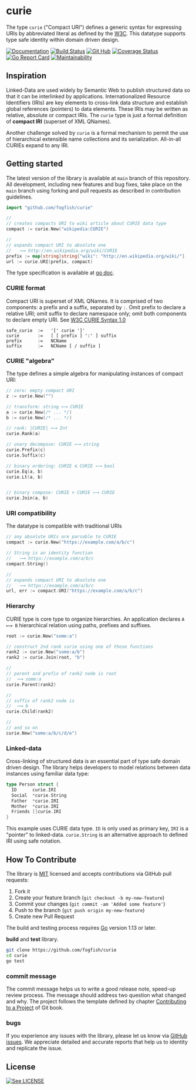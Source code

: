 # curie

The type `curie` ("Compact URI") defines a generic syntax for expressing URIs by abbreviated literal as defined by the [W3C](https://www.w3.org/TR/2010/NOTE-curie-20101216/). This datatype supports type safe identity within domain driven design. 


[![Documentation](https://pkg.go.dev/badge/github.com/fogfish/curie)](https://pkg.go.dev/github.com/fogfish/curie)
[![Build Status](https://github.com/fogfish/curie/workflows/build/badge.svg)](https://github.com/fogfish/curie/actions/)
[![Git Hub](https://img.shields.io/github/last-commit/fogfish/curie.svg)](https://github.com/fogfish/curie)
[![Coverage Status](https://coveralls.io/repos/github/fogfish/curie/badge.svg?branch=main)](https://coveralls.io/github/fogfish/curie?branch=main)
[![Go Report Card](https://goreportcard.com/badge/github.com/fogfish/curie)](https://goreportcard.com/report/github.com/fogfish/curie)
[![Maintainability](https://api.codeclimate.com/v1/badges/bdad0e2fd29d488217fd/maintainability)](https://codeclimate.com/github/fogfish/curie/maintainability)


## Inspiration 

Linked-Data are used widely by Semantic Web to publish structured data so that it can be interlinked by applications. Internationalized Resource Identifiers (IRIs) are key elements to cross-link data structure and establish global references (pointers) to data elements. These IRIs may be written as relative, absolute or compact IRIs. The `curie` type is just a formal definition of **compact IRI** (superset of XML QNames). 

Another challenge solved by `curie` is a formal mechanism to permit the use of hierarchical extensible name collections and its serialization. All-in-all CURIEs expand to any IRI.


## Getting started

The latest version of the library is available at `main` branch of this repository. All development, including new features and bug fixes, take place on the `main` branch using forking and pull requests as described in contribution guidelines.

```go
import "github.com/fogfish/curie"

//
// creates compacts URI to wiki article about CURIE data type
compact := curie.New("wikipedia:CURIE")

//
// expands compact URI to absolute one
//   ⟿ http://en.wikipedia.org/wiki/CURIE
prefix := map[string]string{"wiki": "http://en.wikipedia.org/wiki/"}
url := curie.URI(prefix, compact)
```

The type specification is available at [go doc](https://pkg.go.dev/github.com/fogfish/curie).


### CURIE format

Compact URI is superset of XML QNames. It is comprised of two components: a prefix and a suffix, separated by `:`. Omit prefix to declare a relative URI; omit suffix to declare namespace only; omit both components to declare empty URI. See [W3C CURIE Syntax 1.0](https://www.w3.org/TR/2010/NOTE-curie-20101216/)

```
safe_curie  :=   '[' curie ']'
curie       :=   [ [ prefix ] ':' ] suffix
prefix      :=   NCName
suffix      :=   NCName [ / suffix ]
```

### CURIE "algebra"

The type defines a simple algebra for manipulating instances of compact URI:

```go
// zero: empty compact URI
z := curie.New("")

// transform: string ⟼ CURIE
a := curie.New(/* ... */)
b := curie.New(/* ... */)

// rank: |CURIE| ⟼ Int
curie.Rank(a)

// unary decompose: CURIE ⟼ string
curie.Prefix(c)
curie.Suffix(c)

// binary ordering: CURIE ≼ CURIE ⟼ bool 
curie.Eq(a, b)
curie.Lt(a, b)


// binary compose: CURIE × CURIE ⟼ CURIE
curie.Join(a, b)
```

### URI compatibility

The datatype is compatible with traditional URIs

```go
// any absolute URIs are parsable to CURIE
compact := curie.New("https://example.com/a/b/c")

// String is an identity function
//   ⟿ https://example.com/a/b/c
compact.String()

//
// expands compact URI to absolute one
//   ⟿ https://example.com/a/b/c
url, err := compact.URI("https://example.com/a/b/c")
```

### Hierarchy

CURIE type is core type to organize hierarchies. An application declares `A ⟼ B` hierarchical relation using paths, prefixes and suffixes. 

```go
root := curie.New("some:a")

// construct 2nd rank curie using one of those functions
rank2 := curie.New("some:a/b")
rank2 := curie.Join(root, "b")

//
// parent and prefix of rank2 node is root
//  ⟿ some:a
curie.Parent(rank2)

//
// suffix of rank2 node is 
//  ⟿ b
curie.Child(rank2)

//
// and so on
curie.New("some:a/b/c/d/e")
```

### Linked-data

Cross-linking of structured data is an essential part of type safe domain driven design. The library helps developers to model relations between data instances using familiar data type:

```go
type Person struct {
  ID      curie.IRI
  Social  *curie.String
  Father  *curie.IRI
  Mother  *curie.IRI
  Friends []curie.IRI
}
```

This example uses CURIE data type. `ID` is only used as primary key, `IRI` is a "pointer" to linked-data. `curie.String` is an alternative approach to defined IRI using safe notation.


## How To Contribute

The library is [MIT](LICENSE) licensed and accepts contributions via GitHub pull requests:

1. Fork it
2. Create your feature branch (`git checkout -b my-new-feature`)
3. Commit your changes (`git commit -am 'Added some feature'`)
4. Push to the branch (`git push origin my-new-feature`)
5. Create new Pull Request

The build and testing process requires [Go](https://golang.org) version 1.13 or later.

**build** and **test** library.

```bash
git clone https://github.com/fogfish/curie
cd curie
go test
```

### commit message

The commit message helps us to write a good release note, speed-up review process. The message should address two question what changed and why. The project follows the template defined by chapter [Contributing to a Project](http://git-scm.com/book/ch5-2.html) of Git book.

### bugs

If you experience any issues with the library, please let us know via [GitHub issues](https://github.com/fogfish/curie/issue). We appreciate detailed and accurate reports that help us to identity and replicate the issue. 


## License

[![See LICENSE](https://img.shields.io/github/license/fogfish/curie.svg?style=for-the-badge)](LICENSE)

